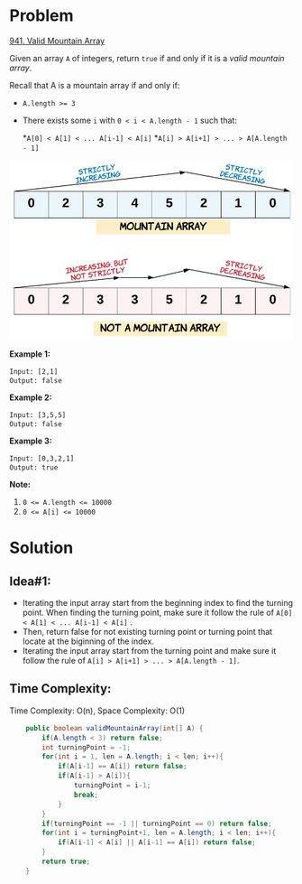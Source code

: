 # Problem
[941. Valid Mountain Array](https://leetcode.com/problems/valid-mountain-array/)

Given an array ```A``` of integers, return ```true``` if and only if it is a *valid mountain array*.

Recall that A is a mountain array if and only if:

* ```A.length >= 3```
* There exists some ```i``` with ```0 < i < A.length - 1``` such that:
    
    *```A[0] < A[1] < ... A[i-1] < A[i]```
    *```A[i] > A[i+1] > ... > A[A.length - 1]```

![img](./img.png)

**Example 1:**
```text
Input: [2,1]
Output: false
```

**Example 2:**
```text
Input: [3,5,5]
Output: false
```

**Example 3:**
```text
Input: [0,3,2,1]
Output: true
```

**Note:** 

1. ```0 <= A.length <= 10000```
2. ```0 <= A[i] <= 10000```


# Solution
## Idea#1:
* Iterating the input array start from the beginning index to find the turning point. When finding the turning point, make sure it follow the rule of ```A[0] < A[1] < ... A[i-1] < A[i]``` . 
* Then, return false for not existing turning point or turning point that locate at the biginning of the index.
* Iterating the input array start from the turning point and make sure it follow the rule of ```A[i] > A[i+1] > ... > A[A.length - 1]```.
##  Time Complexity:
Time Complexity: O(n), Space Complexity: O(1)

```java
    public boolean validMountainArray(int[] A) {
        if(A.length < 3) return false;
        int turningPoint = -1;
        for(int i = 1, len = A.length; i < len; i++){
            if(A[i-1] == A[i]) return false;
            if(A[i-1] > A[i]){
                turningPoint = i-1;
                break;
            }
        }
        if(turningPoint == -1 || turningPoint == 0) return false;
        for(int i = turningPoint+1, len = A.length; i < len; i++){
            if(A[i-1] < A[i] || A[i-1] == A[i]) return false;
        }
        return true;
    }
```

